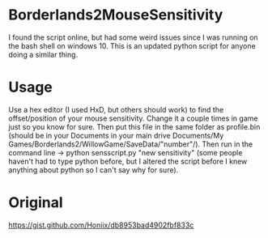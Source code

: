 # Borderlands2MouseSensitivity
I found the script online, but had some weird issues since I was running on the bash shell on windows 10. This is an updated python script for anyone doing a similar thing.

# Usage
Use a hex editor (I used HxD, but others should work) to find the offset/position of your mouse sensitivity. Change it a couple times in game just so you know for sure. Then put this file in the same folder as profile.bin (should be in your Documents in your main drive Documents/My Games/Borderlands2/WillowGame/SaveData/"number"/). Then run in the command line -> python sensscript.py "new sensitivity" (some people haven't had to type python before, but I altered the script before I knew anything about python so I can't say why for sure). 

# Original
https://gist.github.com/Honiix/db8953bad4902fbf833c

